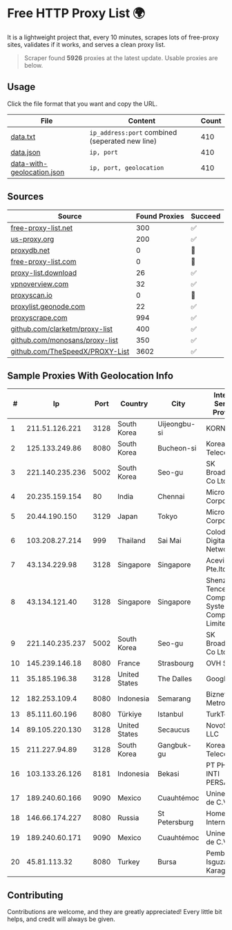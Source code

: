 
# Free HTTP Proxy List 🌍

It is a lightweight project that, every 10 minutes, scrapes lots of free-proxy sites, validates if it works, and serves a clean proxy list.


> Scraper found **5926** proxies at the latest update. Usable proxies are below.

## Usage

Click the file format that you want and copy the URL.


|File|Content|Count|
|----|-------|-----|
|[data.txt](https://raw.githubusercontent.com/themiralay/Proxy-List-World/master/data.txt)|`ip_address:port` combined (seperated new line)|410|
|[data.json](https://raw.githubusercontent.com/themiralay/Proxy-List-World/master/data.json)|`ip, port`|410|
|[data-with-geolocation.json](https://raw.githubusercontent.com/themiralay/Proxy-List-World/master/data-with-geolocation.json)|`ip, port, geolocation`|410|

## Sources

|Source|Found Proxies|Succeed|
|------|-------------|-------|
|[free-proxy-list.net](https://free-proxy-list.net)|300|✅|
|[us-proxy.org](https://www.us-proxy.org)|200|✅|
|[proxydb.net](http://proxydb.net)|0|🚫|
|[free-proxy-list.com](https://free-proxy-list.com/?page=&port=&type%5B%5D=http&type%5B%5D=https&up_time=0&search=Search)|0|🚫|
|[proxy-list.download](https://www.proxy-list.download/HTTP)|26|✅|
|[vpnoverview.com](https://vpnoverview.com/privacy/anonymous-browsing/free-proxy-servers)|32|✅|
|[proxyscan.io](https://www.proxyscan.io)|0|🚫|
|[proxylist.geonode.com](https://proxylist.geonode.com/api/proxy-list?limit=300&page=1&sort_by=lastChecked&sort_type=desc&protocols=http,https)|22|✅|
|[proxyscrape.com](https://api.proxyscrape.com/v2/?request=displayproxies&protocol=http&timeout=10000&country=all&ssl=all&anonymity=all)|994|✅|
|[github.com/clarketm/proxy-list](https://raw.githubusercontent.com/clarketm/proxy-list/master/proxy-list-raw.txt)|400|✅|
|[github.com/monosans/proxy-list](https://raw.githubusercontent.com/monosans/proxy-list/main/proxies/http.txt)|350|✅|
|[github.com/TheSpeedX/PROXY-List](https://raw.githubusercontent.com/TheSpeedX/PROXY-List/master/http.txt)|3602|✅|


## Sample Proxies With Geolocation Info

|#|Ip|Port|Country|City|Internet Service Provider|
|-|--|----|-------|----|-------------------------|
|1|211.51.126.221|3128|South Korea|Uijeongbu-si|KORNET|
|2|125.133.249.86|8080|South Korea|Bucheon-si|Korea Telecom|
|3|221.140.235.236|5002|South Korea|Seo-gu|SK Broadband Co Ltd|
|4|20.235.159.154|80|India|Chennai|Microsoft Corporation|
|5|20.44.190.150|3129|Japan|Tokyo|Microsoft Corporation|
|6|103.208.27.214|999|Thailand|Sai Mai|Colodee Digital Network CO|
|7|43.134.229.98|3128|Singapore|Singapore|Aceville Pte.ltd|
|8|43.134.121.40|3128|Singapore|Singapore|Shenzhen Tencent Computer Systems Company Limited|
|9|221.140.235.237|5002|South Korea|Seo-gu|SK Broadband Co Ltd|
|10|145.239.146.18|8080|France|Strasbourg|OVH SAS|
|11|35.185.196.38|3128|United States|The Dalles|Google LLC|
|12|182.253.109.4|8080|Indonesia|Semarang|Biznet Metronet|
|13|85.111.60.196|8080|Türkiye|Istanbul|TurkTelecom|
|14|89.105.220.130|3128|United States|Secaucus|NovoServe LLC|
|15|211.227.94.89|3128|South Korea|Gangbuk-gu|Korea Telecom|
|16|103.133.26.126|8181|Indonesia|Bekasi|PT PHATRIA INTI PERSADA|
|17|189.240.60.166|9090|Mexico|Cuauhtémoc|Uninet S.A. de C.V.|
|18|146.66.174.227|8080|Russia|St Petersburg|Home Internet ltd|
|19|189.240.60.171|9090|Mexico|Cuauhtémoc|Uninet S.A. de C.V.|
|20|45.81.113.32|8080|Turkey|Bursa|Pembe Gul Isguzar Karagoz|



## Contributing

Contributions are welcome, and they are greatly appreciated! Every
little bit helps, and credit will always be given.

